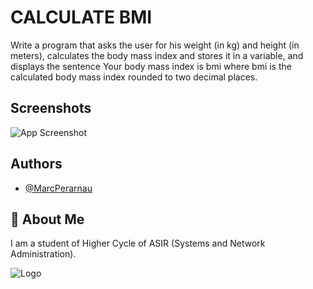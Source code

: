 
# CALCULATE BMI
Write a program that asks the user for his weight (in kg) and height (in meters), calculates the body mass index and stores it in a variable, and displays the sentence Your body mass index is bmi where bmi is the calculated body mass index rounded to two decimal places.


## Screenshots

![App Screenshot](https://github.com/MarcPerarnau/MV/assets/151735878/e45f6792-9909-42c4-93cd-8c389ef81be5)


## Authors

- [@MarcPerarnau](https://github.com/MarcPerarnau)


## 🚀 About Me
I am a student of Higher Cycle of ASIR (Systems and Network Administration).


![Logo](https://github.com/MarcPerarnau/MV/assets/151735878/dbd36d50-971f-4147-8b66-0c489954895e)

